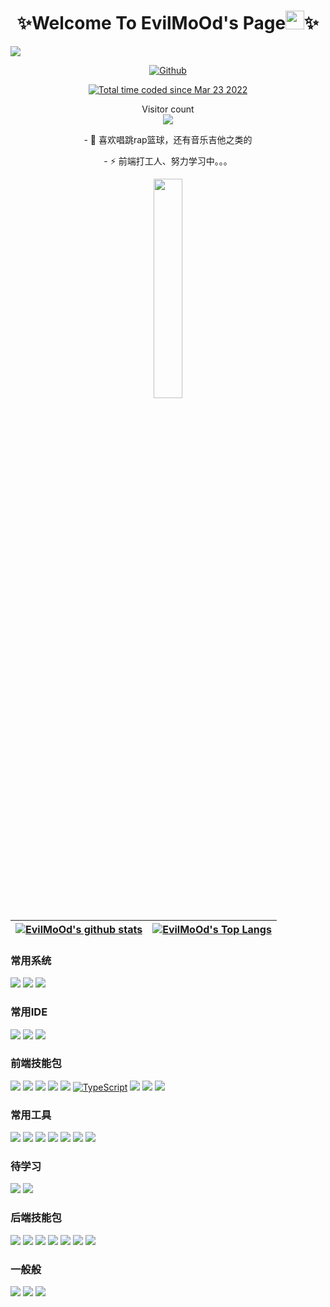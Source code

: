 
<h1 align="center">✨Welcome To EvilMoOd's Page<img src="https://emojis.slackmojis.com/emojis/images/1531849430/4246/blob-sunglasses.gif?1531849430" width="30"/>✨
</h1>
<img src="https://w.wallhaven.cc/full/rd/wallhaven-rdmzg7.png" />
<p align="center">
<a href="https://evilmood.github.io/mublog/" target="_blank"><img alt="Github" src="https://s2.loli.net/2022/08/10/5Tv41PUlE3NyQmX.png" /></a>
</p>
<p align="center">
    <a href="https://wakatime.com/@7206472a-006d-4ddd-8cd3-bde79bfe63d0"><img src="https://wakatime.com/badge/user/7206472a-006d-4ddd-8cd3-bde79bfe63d0.svg" alt="Total time coded since Mar 23 2022" /></a>
</p>

<p align="center"> 
  Visitor count<br>
  <img src="https://profile-counter.glitch.me/EvilMoOd/count.svg" />
</p>
<p align="center">
- 🌱 喜欢唱跳rap篮球，还有音乐吉他之类的
</p>
<p align="center">
- ⚡ 前端打工人、努力学习中。。。
</p>
<p align="center">
  <img src="https://cdn.jsdelivr.net/gh/jasonkayzk/jasonkayzk@master/hello-world.gif" width="30%">
</p>


| <a href="https://github.com/EvilMoOd/github-readme-stats"><img align="center" src="https://github-readme-stats-kd4gykn5g-evilmood.vercel.app/api?username=EvilMoOd&show_icons=true&hide_border=true&count_private=true" alt="EvilMoOd's github stats" /></a> | <a href="https://github.com/EvilMoOd/github-readme-stats"><img align="center" src="https://github-readme-stats-kd4gykn5g-evilmood.vercel.app/api/top-langs/?username=EvilMoOd&layout=compact&hide_border=true" alt="EvilMoOd's Top Langs" /></a> |
| ------------- | ------------- |


### 常用系统

[![](https://img.shields.io/badge/Windows-10-2376bc?style=flat-square&logo=windows&logoColor=ffffff)](https://www.microsoft.com/windows/get-windows-10)
[![](https://img.shields.io/badge/Linux-Ubuntu-2376bc?style=flat-square&logo=ubuntu&logoColor=ffffff)](https://ubuntu.com/)
[![](https://img.shields.io/badge/MacOS-BigSur-2376bc?style=flat-square&logo=apple&logoColor=ffffff)](https://www.apple.com/)

### 常用IDE

[![](https://img.shields.io/badge/IDE-Visual%20Studio%20Code-blue?style=flat-square&logo=visual-studio-code&logoColor=ffffff)](https://code.visualstudio.com/)
[![](https://img.shields.io/badge/Intellij-Idea-blue?style=flat-square&logo=intellijidea&logoColor=ffffff)](https://www.jetbrains.com/idea/)
[![](https://img.shields.io/badge/IDE-WebStorm-blue?style=flat-square&logo=jetbrains&logoColor=ffffff)](https://www.jetbrains.com/webstorm/)

### 前端技能包

[![](https://img.shields.io/badge/-HTML5-E34F26?style=flat-square&logo=html5&logoColor=white)](https://html.spec.whatwg.org/)
[![](https://img.shields.io/badge/-CSS3-1572B6?style=flat-square&logo=css3&logoColor=white)](https://www.w3.org/Style/CSS/)
[![](https://img.shields.io/badge/-Scss-43853d?style=flat-square&logo=sass&logoColor=white)](https://sass.bootcss.com/)
[![](https://img.shields.io/badge/-TailWindCSS-22d3ee?style=flat-square&logo=TailWindCSS&logoColor=white)](https://getbootstrap.com/)
[![](https://img.shields.io/badge/-JavaScript-f7e018?style=flat-square&logo=javascript&logoColor=white)](https://www.ecma-international.org/)
[![TypeScript](https://img.shields.io/badge/TypeScript-%23007ACC.svg?style=flat-square&logo=typescript&logoColor=white)](https://www.typescriptlang.org/zh/)
[![](https://img.shields.io/badge/-Vue.js-4fc08d?style=flat-square&logo=vue.js&logoColor=ffffff)](https://vuejs.org/)
[![](https://img.shields.io/badge/React-cb3837?style=flat-square&logo=React&logoColor=ffffff)](https://reactjs.org/)
[![](https://img.shields.io/badge/-Markdown-003545?style=flat-square&logo=markdown&logoColor=white)](https://daringfireball.net/projects/markdown/)

### 常用工具

[![](https://img.shields.io/badge/-NPM-cb3837?style=flat-square&logo=npm&logoColor=white)](https://npmjs.com/)
[![](https://img.shields.io/badge/-Yarn-2496ED?style=flat-square&logo=yarn&logoColor=white)](https://yarnpkg.com/)
[![](https://img.shields.io/badge/pnpm-facc15?style=flat-square&logo=pnpm&logoColor=ffffff)](https://pnpm.io/zh/)
[![](https://img.shields.io/badge/vite-fde047?style=flat-square&logo=vite&logoColor=ffffff)](https://vitejs.cn/)
[![](https://img.shields.io/badge/-Webpack-3776AB?style=flat-square&logo=webpack&logoColor=white)](https://webpack.js.org/)
[![](https://img.shields.io/badge/-Git-f05032?style=flat-square&logo=git&logoColor=white)](https://git-scm.com/)
[![](https://img.shields.io/badge/-GitHub-000000?style=flat-square&logo=GitHub&logoColor=white)](https://github.com/)

### 待学习

[![](https://img.shields.io/badge/-Electron-6DB33F?style=flat-square&logo=electron&logoColor=ffffff)](https://www.electronjs.org/)
[![](https://img.shields.io/badge/-Flutter-007396?style=flat-square&logo=flutter&logoColor=white)](https://flutter.dev/)

### 后端技能包

[![](https://img.shields.io/badge/-Node.js-43853d?style=flat-square&logo=node.js&logoColor=ffffff)](https://nodejs.org/)
[![](https://img.shields.io/badge/-Java-007396?style=flat-square&logo=Java&logoColor=ffffff)](https://www.java.com/)
[![](https://img.shields.io/badge/-MySQL-003545?style=flat-square&logo=mysql&logoColor=white)](https://www.mysql.com/)
[![](https://img.shields.io/badge/-Spring-6DB33F?style=flat-square&logo=spring&logoColor=white)](https://spring.io/projects/spring-framework/)
[![](https://img.shields.io/badge/-MongoDB-6DB33F?style=flat-square&logo=mongodb&logoColor=white)](https://www.mongodb.com/)
[![](https://img.shields.io/badge/-Docker-2496ED?style=flat-square&logo=docker&logoColor=ffffff)](https://www.docker.com/)
[![](https://img.shields.io/badge/-Nginx-269539?style=flat-square&logo=nginx&logoColor=ffffff)](https://nginx.org/)

### 一般般

[![](https://img.shields.io/badge/-C++-269539?style=flat-square&logo=c%2B%2B&logoColor=ffffff)](https://www.cplusplus.com/)
[![](https://img.shields.io/badge/-Python-3776AB?style=flat-square&logo=python&logoColor=ffffff)](https://www.python.org/)
[![](https://img.shields.io/badge/Shell-f05032?style=flat-square&logo=powershell&logoColor=ffffff)](https://www.shell.com/)

